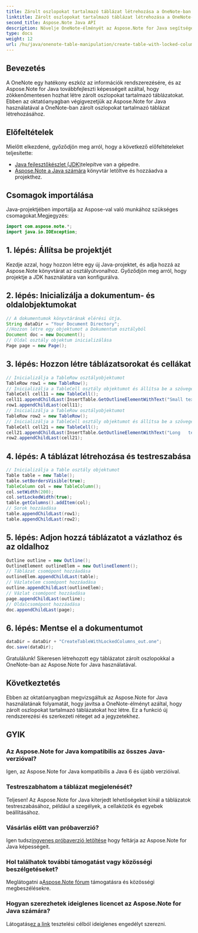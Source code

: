 ```yaml
---
title: Zárolt oszlopokat tartalmazó táblázat létrehozása a OneNote-ban – Aspose.Note
linktitle: Zárolt oszlopokat tartalmazó táblázat létrehozása a OneNote-ban – Aspose.Note
second_title: Aspose.Note Java API
description: Növelje OneNote-élményét az Aspose.Note for Java segítségével. A lépésenkénti útmutató segítségével megtudhatja, hogyan hozhat létre zárolt oszlopokat tartalmazó táblázatokat. Töltse le ingyenes próbaverzióját most!
type: docs
weight: 12
url: /hu/java/onenote-table-manipulation/create-table-with-locked-columns/
---
```

## Bevezetés
A OneNote egy hatékony eszköz az információk rendszerezésére, és az Aspose.Note for Java továbbfejleszti képességeit azáltal, hogy zökkenőmentesen hozhat létre zárolt oszlopokat tartalmazó táblázatokat. Ebben az oktatóanyagban végigvezetjük az Aspose.Note for Java használatával a OneNote-ban zárolt oszlopokat tartalmazó táblázat létrehozásához.
## Előfeltételek
Mielőtt elkezdené, győződjön meg arról, hogy a következő előfeltételeket teljesítette:
- [Java fejlesztőkészlet (JDK)](https://www.oracle.com/java/technologies/javase-downloads.html)telepítve van a gépedre.
- [Aspose.Note a Java számára](https://downloads.aspose.com/note/java) könyvtár letöltve és hozzáadva a projekthez.
## Csomagok importálása
Java-projektjében importálja az Aspose-val való munkához szükséges csomagokat.Megjegyzés:
```java
import com.aspose.note.*;
import java.io.IOException;
```
## 1. lépés: Állítsa be projektjét
Kezdje azzal, hogy hozzon létre egy új Java-projektet, és adja hozzá az Aspose.Note könyvtárat az osztályútvonalhoz. Győződjön meg arról, hogy projektje a JDK használatára van konfigurálva.
## 2. lépés: Inicializálja a dokumentum- és oldalobjektumokat
```java
// A dokumentumok könyvtárának elérési útja.
String dataDir = "Your Document Directory";
//Hozzon létre egy objektumot a Dokumentum osztályból
Document doc = new Document();
// Oldal osztály objektum inicializálása
Page page = new Page();
```
## 3. lépés: Hozzon létre táblázatsorokat és cellákat
```java
// Inicializálja a TableRow osztályobjektumot
TableRow row1 = new TableRow();
// Inicializálja a TableCell osztály objektumot és állítsa be a szöveges tartalmat
TableCell cell11 = new TableCell();
cell11.appendChildLast(InsertTable.GetOutlineElementWithText("Small text"));
row1.appendChildLast(cell11);
// Inicializálja a TableRow osztályobjektumot
TableRow row2 = new TableRow();
// Inicializálja a TableCell osztály objektumot és állítsa be a szöveges tartalmat
TableCell cell21 = new TableCell();
cell21.appendChildLast(InsertTable.GetOutlineElementWithText("Long   text    with    several   words and    spaces."));
row2.appendChildLast(cell21);
```
## 4. lépés: A táblázat létrehozása és testreszabása
```java
// Inicializálja a Table osztály objektumot
Table table = new Table();
table.setBordersVisible(true);
TableColumn col = new TableColumn();
col.setWidth(200);
col.setLockedWidth(true);
table.getColumns().addItem(col);
// Sorok hozzáadása
table.appendChildLast(row1);
table.appendChildLast(row2);
```
## 5. lépés: Adjon hozzá táblázatot a vázlathoz és az oldalhoz
```java
Outline outline = new Outline();
OutlineElement outlineElem = new OutlineElement();
// Táblázat csomópont hozzáadása
outlineElem.appendChildLast(table);
// Vázlatelem csomópont hozzáadása
outline.appendChildLast(outlineElem);
// Vázlat csomópont hozzáadása
page.appendChildLast(outline);
// Oldalcsomópont hozzáadása
doc.appendChildLast(page);
```
## 6. lépés: Mentse el a dokumentumot
```java
dataDir = dataDir + "CreateTableWithLockedColumns_out.one";
doc.save(dataDir);
```
Gratulálunk! Sikeresen létrehozott egy táblázatot zárolt oszlopokkal a OneNote-ban az Aspose.Note for Java használatával.
## Következtetés
Ebben az oktatóanyagban megvizsgáltuk az Aspose.Note for Java használatának folyamatát, hogy javítsa a OneNote-élményt azáltal, hogy zárolt oszlopokat tartalmazó táblázatokat hoz létre. Ez a funkció új rendszerezési és szerkezeti réteget ad a jegyzetekhez.
## GYIK
### Az Aspose.Note for Java kompatibilis az összes Java-verzióval?
Igen, az Aspose.Note for Java kompatibilis a Java 6 és újabb verzióival.
### Testreszabhatom a táblázat megjelenését?
Teljesen! Az Aspose.Note for Java kiterjedt lehetőségeket kínál a táblázatok testreszabásához, például a szegélyek, a cellaközök és egyebek beállításához.
### Vásárlás előtt van próbaverzió?
 Igen tudsz[ingyenes próbaverzió letöltése](https://releases.aspose.com/) hogy feltárja az Aspose.Note for Java képességeit.
### Hol találhatok további támogatást vagy közösségi beszélgetéseket?
 Meglátogatni a[Aspose.Note fórum](https://forum.aspose.com/c/note/28) támogatásra és közösségi megbeszélésekre.
### Hogyan szerezhetek ideiglenes licencet az Aspose.Note for Java számára?
 Látogatás[ez a link](https://purchase.aspose.com/temporary-license/) tesztelési célból ideiglenes engedélyt szerezni.